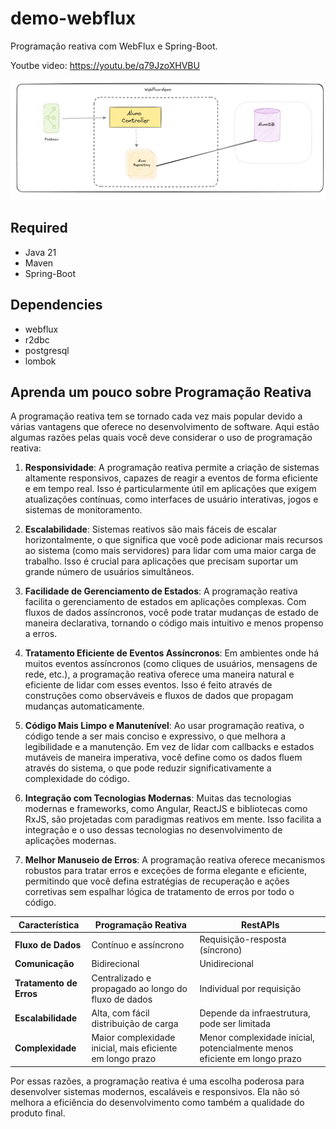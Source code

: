 # demo-webflux

Programação reativa com WebFlux e Spring-Boot.

Youtbe video: https://youtu.be/q79JzoXHVBU


![web-flux](webflux-demo.png)

## Required

- Java 21
- Maven
- Spring-Boot

## Dependencies

- webflux
- r2dbc
- postgresql
- lombok




## Aprenda um pouco sobre Programação Reativa  

A programação reativa tem se tornado cada vez mais popular devido a várias vantagens que oferece no desenvolvimento de
software. Aqui estão algumas razões pelas quais você deve considerar o uso de programação reativa:

1. **Responsividade**: A programação reativa permite a criação de sistemas altamente responsivos, capazes de reagir a
   eventos de forma eficiente e em tempo real. Isso é particularmente útil em aplicações que exigem atualizações
   contínuas, como interfaces de usuário interativas, jogos e sistemas de monitoramento.

2. **Escalabilidade**: Sistemas reativos são mais fáceis de escalar horizontalmente, o que significa que você pode
   adicionar mais recursos ao sistema (como mais servidores) para lidar com uma maior carga de trabalho. Isso é crucial
   para aplicações que precisam suportar um grande número de usuários simultâneos.

3. **Facilidade de Gerenciamento de Estados**: A programação reativa facilita o gerenciamento de estados em aplicações
   complexas. Com fluxos de dados assíncronos, você pode tratar mudanças de estado de maneira declarativa, tornando o
   código mais intuitivo e menos propenso a erros.

4. **Tratamento Eficiente de Eventos Assíncronos**: Em ambientes onde há muitos eventos assíncronos (como cliques de
   usuários, mensagens de rede, etc.), a programação reativa oferece uma maneira natural e eficiente de lidar com esses
   eventos. Isso é feito através de construções como observáveis e fluxos de dados que propagam mudanças
   automaticamente.

5. **Código Mais Limpo e Manutenível**: Ao usar programação reativa, o código tende a ser mais conciso e expressivo, o
   que melhora a legibilidade e a manutenção. Em vez de lidar com callbacks e estados mutáveis de maneira imperativa,
   você define como os dados fluem através do sistema, o que pode reduzir significativamente a complexidade do código.

6. **Integração com Tecnologias Modernas**: Muitas das tecnologias modernas e frameworks, como Angular, ReactJS e
   bibliotecas como RxJS, são projetadas com paradigmas reativos em mente. Isso facilita a integração e o uso dessas
   tecnologias no desenvolvimento de aplicações modernas.

7. **Melhor Manuseio de Erros**: A programação reativa oferece mecanismos robustos para tratar erros e exceções de forma
   elegante e eficiente, permitindo que você defina estratégias de recuperação e ações corretivas sem espalhar lógica de
   tratamento de erros por todo o código.



| **Característica**           | **Programação Reativa**                                                | **RestAPIs**                                    |
|------------------------------|------------------------------------------------------------------------|-------------------------------------------------|
| **Fluxo de Dados**           | Contínuo e assíncrono                                                  | Requisição-resposta (síncrono)                  |
| **Comunicação**              | Bidirecional                                                           | Unidirecional                                   |
| **Tratamento de Erros**      | Centralizado e propagado ao longo do fluxo de dados                   | Individual por requisição                       |
| **Escalabilidade**           | Alta, com fácil distribuição de carga                                  | Depende da infraestrutura, pode ser limitada    |
| **Complexidade**             | Maior complexidade inicial, mais eficiente em longo prazo              | Menor complexidade inicial, potencialmente menos eficiente em longo prazo |




Por essas razões, a programação reativa é uma escolha poderosa para desenvolver sistemas modernos, escaláveis e
responsivos. Ela não só melhora a eficiência do desenvolvimento como também a qualidade do produto final.
